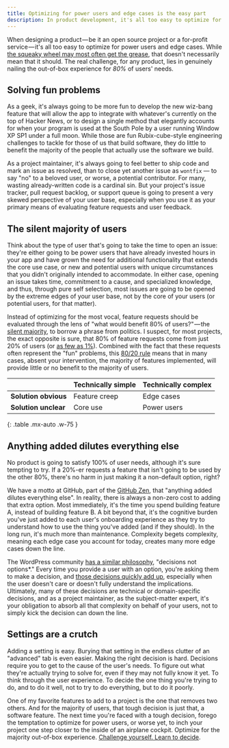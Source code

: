 ```yaml
---
title: Optimizing for power users and edge cases is the easy part
description: In product development, it's all too easy to optimize for power users and edge cases. The real challenge lies in nailing the out-of-box experience for 80% of users' needs.
---
```


When designing a product — be it an open source project or a for-profit service — it's all too easy to optimize for power users and edge cases. While [the squeaky wheel may most often get the grease](https://en.wikipedia.org/wiki/The_squeaky_wheel_gets_the_grease), that doesn't necessarily mean that it should. The real challenge, for any product, lies in genuinely nailing the out-of-box experience for *80%* of users' needs.

## Solving fun problems

As a geek, it's always going to be more fun to develop the new wiz-bang feature that will allow the app to integrate with whatever's currently on the top of Hacker News, or to design a single method that elegantly accounts for when your program is used at the South Pole by a user running Window XP SP1 under a full moon. While those are fun Rubix-cube-style engineering challenges to tackle for those of us that build software, they do little to benefit the majority of the people that actually use the software we build.

As a project maintainer, it's always going to feel better to ship code and mark an issue as resolved, than to close yet another issue as `wontfix` — to say "no" to a beloved user, or worse, a potential contributor. For many, wasting already-written code is a cardinal sin. But your project's issue tracker, pull request backlog, or support queue is going to present a very skewed perspective of your user base, especially when you use it as your primary means of evaluating feature requests and user feedback.

## The silent majority of users

Think about the type of user that's going to take the time to open an issue: they're either going to be power users that have already invested hours in your app and have grown the need for additional functionality that extends the core use case, or new and potential users with unique circumstances that you didn't originally intended to accommodate. In either case, opening an issue takes time, commitment to a cause, and specialized knowledge, and thus, through pure self selection, most issues are going to be opened by the extreme edges of your user base, not by the core of your users (or potential users, for that matter).

Instead of optimizing for the most vocal, feature requests should be evaluated through the lens of "what would benefit 80% of users?" — the [silent majority](https://en.wikipedia.org/wiki/Silent_majority), to borrow a phrase from politics. I suspect, for most projects, the exact opposite is sure, that 80% of feature requests come from just 20% of users (or [as few as 1%](https://en.wikipedia.org/wiki/1%25_rule_(Internet_culture))). Combined with the fact that these requests often represent the "fun" problems, this [80/20 rule](https://en.wikipedia.org/wiki/Pareto_principle) means that in many cases, absent your intervention, the majority of features implemented, will provide little or no benefit to the majority of users.

|                            | Technically simple | Technically complex |
| :------------------------- | :----------------- | :------------------ |
| **Solution obvious**       | Feature creep      | Edge cases          |
| **Solution unclear**       | Core use           | Power users         |
{: .table .mx-auto .w-75 }

## Anything added dilutes everything else

No product is going to satisfy 100% of user needs, although it's sure tempting to try. If a 20%-er requests a feature that isn't going to be used by the other 80%, there's no harm in just making it a non-default option, right?

We have a motto at GitHub, part of the [GitHub Zen](https://ben.balter.com/2015/08/12/the-zen-of-github/), that "anything added dilutes everything else". In reality, there is always a non-zero cost to adding that extra option. Most immediately, it's the time you spend building feature A, instead of building feature B. A bit beyond that, it's the cognitive burden you've just added to each user's onboarding experience as they try to understand how to use the thing you've added (and if they should). In the long run, it's much more than maintenance. Complexity begets complexity, meaning each edge case you account for today, creates many more edge cases down the line.

The WordPress community [has a similar philosophy](https://wordpress.org/about/philosophy/), "decisions not options\*." Every time you provide a user with an option, you're asking them to make a decision, and [those decisions quickly add up](https://en.wikipedia.org/wiki/Analysis_paralysis), especially when the user doesn't care or doesn't fully understand the implications. Ultimately, many of these decisions are technical or domain-specific decisions, and as a project maintainer, as the subject-matter expert, it's your obligation to absorb all that complexity on behalf of your users, not to simply kick the decision can down the line.

## Settings are a crutch

Adding a setting is easy. Burying that setting in the endless clutter of an "advanced" tab is even easier. Making the right decision is hard. Decisions require you to get to the cause of the user's needs. To figure out what they're actually trying to solve for, even if they may not fully know it yet. To think through the user experience. To decide the one thing you're trying to do, and to do it well, not to try to do everything, but to do it poorly.

One of my favorite features to add to a project is the one that removes two others. And for the majority of users, that tough decision is just that, a software feature. The next time you're faced with a tough decision, forego the temptation to optimize for power users, or worse yet, to inch your project one step closer to the inside of an airplane cockpit. Optimize for the majority out-of-box experience. [Challenge yourself. Learn to decide](https://nacin.com/2011/12/18/in-open-source-learn-to-decide/).
